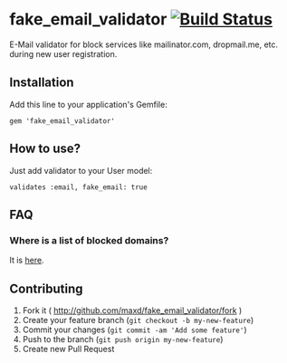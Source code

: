 # fake_email_validator [![Build Status](https://travis-ci.org/maxd/fake_email_validator.png?branch=master)](https://travis-ci.org/maxd/fake_email_validator)

E-Mail validator for block services like mailinator.com, dropmail.me, etc. during new user registration.

## Installation

Add this line to your application's Gemfile:

    gem 'fake_email_validator'

## How to use?

Just add validator to your User model:

    validates :email, fake_email: true

## FAQ

### Where is a list of blocked domains?

It is [here](https://github.com/maxd/fake_email_validator/blob/master/config/fake_domains.list).

## Contributing

1. Fork it ( http://github.com/maxd/fake_email_validator/fork )
2. Create your feature branch (`git checkout -b my-new-feature`)
3. Commit your changes (`git commit -am 'Add some feature'`)
4. Push to the branch (`git push origin my-new-feature`)
5. Create new Pull Request
